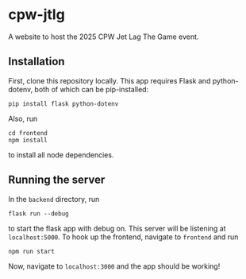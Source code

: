 # cpw-jtlg
A website to host the 2025 CPW Jet Lag The Game event.

## Installation

First, clone this repository locally. This app requires Flask and python-dotenv,
both of which can be pip-installed:

```
pip install flask python-dotenv
```

Also, run 

```
cd frontend
npm install
```

to install all node dependencies.

## Running the server

In the `backend` directory, run

```
flask run --debug
```

to start the flask app with debug on. This server will be listening at `localhost:5000`.
To hook up the frontend, navigate to `frontend` and run

```
npm run start
```

Now, navigate to `localhost:3000` and the app should be working!
